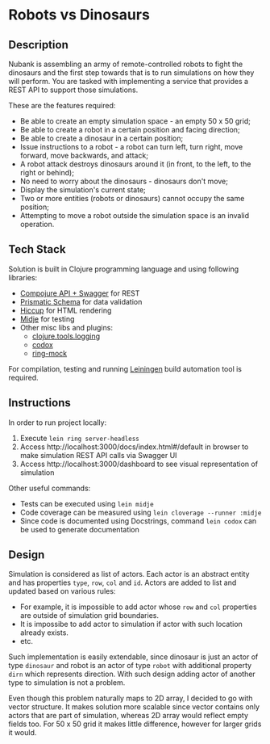 # Robots vs Dinosaurs

## Description

Nubank is assembling an army of remote-controlled robots to fight the dinosaurs and the first step towards that is to run simulations on how they will perform. You are tasked with implementing a service that provides a REST API to support those simulations.

These are the features required:

- Be able to create an empty simulation space - an empty 50 x 50 grid;
- Be able to create a robot in a certain position and facing direction;
- Be able to create a dinosaur in a certain position;
- Issue instructions to a robot - a robot can turn left, turn right, move forward, move backwards, and attack;
- A robot attack destroys dinosaurs around it (in front, to the left, to the right or behind);
- No need to worry about the dinosaurs - dinosaurs don't move;
- Display the simulation's current state;
- Two or more entities (robots or dinosaurs) cannot occupy the same position;
- Attempting to move a robot outside the simulation space is an invalid operation.

## Tech Stack

Solution is built in Clojure programming language and using following libraries:

- [Compojure API + Swagger](https://github.com/metosin/compojure-api) for REST
- [Prismatic Schema](https://github.com/plumatic/schema) for data validation
- [Hiccup](https://github.com/weavejester/hiccup) for HTML rendering
- [Midje](https://github.com/marick/Midje) for testing
- Other misc libs and plugins:
  - [clojure.tools.logging](https://github.com/clojure/tools.logging)
  - [codox](https://github.com/weavejester/codox)
  - [ring-mock](https://github.com/weavejester/ring-mock)

For compilation, testing and running [Leiningen](https://leiningen.org) build automation tool is required.

## Instructions

In order to run project locally:

1. Execute ```lein ring server-headless```
1. Access http://localhost:3000/docs/index.html#/default in browser to make simulation REST API calls via Swagger UI
1. Access http://localhost:3000/dashboard to see visual representation of simulation

Other useful commands:

- Tests can be executed using ```lein midje```
- Code coverage can be measured using ```lein cloverage --runner :midje``` 
- Since code is documented using Docstrings, command ```lein codox``` can be used to generate documentation

## Design

Simulation is considered as list of actors. Each actor is an abstract entity and has properties ```type```, ```row```, ```col``` and ```id```. Actors are added to list and updated based on various rules:

- For example, it is impossible to add actor whose ```row``` and ```col``` properties are outside of simulation grid boundaries.
- It is impossibe to add actor to simulation if actor with such location already exists.
- etc.

Such implementation is easily extendable, since dinosaur is just an actor of type ```dinosaur``` and robot is an actor of type ```robot``` with additional property ```dirn``` which represents direction. With such design adding actor of another type to simulation is not a problem.

Even though this problem naturally maps to 2D array, I decided to go with vector structure. It makes solution more scalable since vector contains only actors that are part of simulation, whereas 2D array would reflect empty fields too. For 50 x 50 grid it makes little difference, however for larger grids it would.

